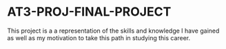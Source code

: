 # AT3-PROJ-FINAL-PROJECT

This project is a a representation of the skills and knowledge I have gained as well as my motivation to take this path in studying this career.
